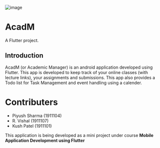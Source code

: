 ![image](https://user-images.githubusercontent.com/77017010/145826428-c24c463c-9957-4813-a44e-ade2fab863b3.png)

# AcadM

A Flutter project.

## Introduction

AcadM (or Academic Manager) is an android application developed
using Flutter. This app is developed to keep track of your online 
classes (with lecture links), your assignments and submissions.
This app also provides a Todo list for Task Management and event 
handling using a calender.

# Contributers 
- Piyush Sharma (1911104)
- R. Vishal (1911107)
- Kush Patel (1911101)

This application is being developed as a mini project under 
course **Mobile Application Development using Flutter**

